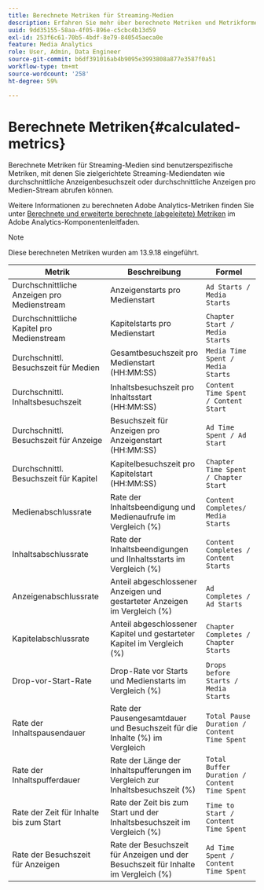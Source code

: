 ```yaml
---
title: Berechnete Metriken für Streaming-Medien
description: Erfahren Sie mehr über berechnete Metriken und Metrikformeln der Adobe-Streaming-Medien.
uuid: 9dd35155-58aa-4f05-896e-c5cbc4b13d59
exl-id: 253f6c61-70b5-4bdf-8e79-840545aeca0e
feature: Media Analytics
role: User, Admin, Data Engineer
source-git-commit: b6df391016ab4b9095e3993808a877e3587f0a51
workflow-type: tm+mt
source-wordcount: '258'
ht-degree: 59%

---
```


# Berechnete Metriken{#calculated-metrics}

Berechnete Metriken für Streaming-Medien sind benutzerspezifische Metriken, mit denen Sie zielgerichtete Streaming-Mediendaten wie durchschnittliche Anzeigenbesuchszeit oder durchschnittliche Anzeigen pro Medien-Stream abrufen können.

Weitere Informationen zu berechneten Adobe Analytics-Metriken finden Sie unter [Berechnete und erweiterte berechnete (abgeleitete) Metriken](https://experienceleague.adobe.com/docs/analytics/components/calculated-metrics/cm-overview.html?lang=en) im Adobe Analytics-Komponentenleitfaden.

>[!NOTE]
>
>Diese berechneten Metriken wurden am 13.9.18 eingeführt.

| Metrik | Beschreibung | Formel |
|---|---|---|
| Durchschnittliche Anzeigen pro Medienstream | Anzeigenstarts pro Medienstart | `Ad Starts / Media Starts` |
| Durchschnittliche Kapitel pro Medienstream | Kapitelstarts pro Medienstart | `Chapter Start / Media Starts` |
| Durchschnittl. Besuchszeit für Medien | Gesamtbesuchszeit pro Medienstart (HH:MM:SS) | `Media Time Spent / Media Starts` |
| Durchschnittl. Inhaltsbesuchszeit | Inhaltsbesuchszeit pro Inhaltsstart (HH:MM:SS) | `Content Time Spent / Content Start` |
| Durchschnittl. Besuchszeit für Anzeige | Besuchszeit für Anzeigen pro Anzeigenstart (HH:MM:SS) | `Ad Time Spent / Ad Start` |
| Durchschnittl. Besuchszeit für Kapitel | Kapitelbesuchszeit pro Kapitelstart (HH:MM:SS) | `Chapter Time Spent / Chapter Start` |
| Medienabschlussrate | Rate der Inhaltsbeendigung und Medienaufrufe im Vergleich (%) | `Content Completes/ Media Starts` |
| Inhaltsabschlussrate | Rate der Inhaltsbeendigungen und IInhaltsstarts im Vergleich (%) | `Content Completes / Content Starts` |
| Anzeigenabschlussrate | Anteil abgeschlossener Anzeigen und gestarteter Anzeigen im Vergleich (%) | `Ad Completes / Ad Starts` |
| Kapitelabschlussrate | Anteil abgeschlossener Kapitel und gestarteter Kapitel im Vergleich (%) | `Chapter Completes / Chapter Starts` |
| Drop-vor-Start-Rate | Drop-Rate vor Starts und Medienstarts im Vergleich (%) | `Drops before Starts / Media Starts` |
| Rate der Inhaltspausendauer | Rate der Pausengesamtdauer und Besuchszeit für die Inhalte (%) im Vergleich | `Total Pause Duration / Content Time Spent` |
| Rate der Inhaltspufferdauer | Rate der Länge der Inhaltspufferungen im Vergleich zur Inhaltsbesuchszeit (%) | `Total Buffer Duration / Content Time Spent` |
| Rate der Zeit für Inhalte bis zum Start | Rate der Zeit bis zum Start und der Inhaltsbesuchszeit im Vergleich (%) | `Time to Start / Content Time Spent` |
| Rate der Besuchszeit für Anzeigen | Rate der Besuchszeit für Anzeigen und der Besuchszeit für Inhalte im Vergleich (%) | `Ad Time Spent / Content Time Spent` |
